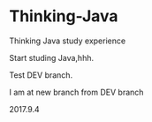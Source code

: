 # Thinking-Java
Thinking Java study experience



Start studing Java,hhh.

Test DEV branch.

I am at new branch from DEV branch

2017.9.4